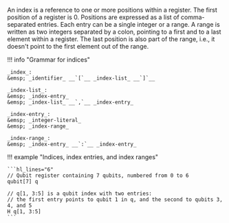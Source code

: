 An index is a reference to one or more positions within a register. The first position of a register is 0.
Positions are expressed as a list of comma-separated entries. Each entry can be a single integer or a range.
A range is written as two integers separated by a colon, pointing to a first and to a last element within a register.
The last position is also part of the range, i.e., it doesn't point to the first element out of the range.

!!! info "Grammar for indices"

    _index_:  
    &emsp; _identifier_ __`[`__ _index-list_ __`]`__
    
    _index-list_:  
    &emsp; _index-entry_  
    &emsp; _index-list_ __`,`__ _index-entry_

    _index-entry_:  
    &emsp; _integer-literal_  
    &emsp; _index-range_

    _index-range_:  
    &emsp; _index-entry_ __`:`__ _index-entry_

!!! example "Indices, index entries, and index ranges"

    ```hl_lines="6"
    // Qubit register containing 7 qubits, numbered from 0 to 6
    qubit[7] q 
    
    // q[1, 3:5] is a qubit index with two entries: 
    // the first entry points to qubit 1 in q, and the second to qubits 3, 4, and 5
    H q[1, 3:5]
    ```
